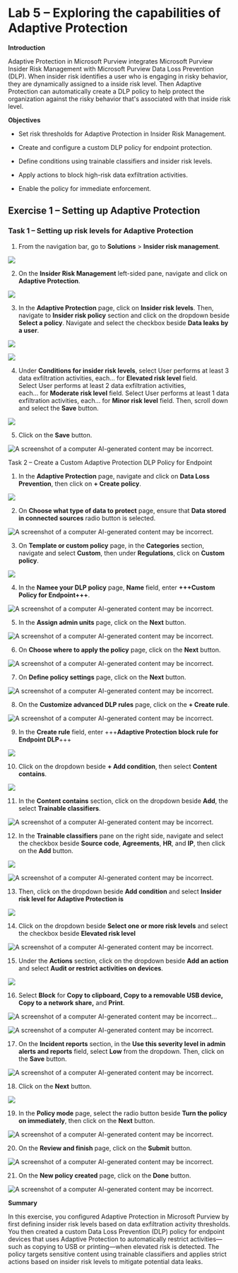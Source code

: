 # **Lab 5 – Exploring the capabilities of Adaptive Protection**

**Introduction**

Adaptive Protection in Microsoft Purview integrates Microsoft Purview Insider Risk Management with Microsoft Purview Data Loss Prevention (DLP). When insider risk identifies a user who is engaging in risky behavior, they are dynamically assigned to a inside risk level. Then Adaptive Protection can automatically create a DLP policy to help protect the organization against the risky behavior that's associated with that inside risk level.

**Objectives**

- Set risk thresholds for Adaptive Protection in Insider Risk
  Management.

- Create and configure a custom DLP policy for endpoint protection.

- Define conditions using trainable classifiers and insider risk levels.

- Apply actions to block high-risk data exfiltration activities.

- Enable the policy for immediate enforcement.

## Exercise 1 – Setting up Adaptive Protection

### Task 1 – Setting up risk levels for Adaptive Protection

1.  From the navigation bar, go to **Solutions** \> **Insider risk
    management**.

![](./media/image1.png)

2.  On the **Insider Risk Management** left-sided pane, navigate and
    click on **Adaptive Protection**.

![](./media/image2.png)

3.  In the **Adaptive Protection** page, click on **Insider risk
    levels**. Then, navigate to **Insider risk policy** section and
    click on the dropdown beside **Select a policy**. Navigate and
    select the checkbox beside **Data leaks by a user**.

![](./media/image3.png)

![](./media/image4.png)

4.  Under **Conditions for insider risk levels**, select User performs
    at least 3 data exfiltration activities, each… for **Elevated risk
    level** field. Select User performs at least 2 data exfiltration
    activities, each… for **Moderate risk level** field. Select User
    performs at least 1 data exfiltration activities,
    each… for **Minor risk level** field. Then, scroll down and select
    the **Save** button.

![](./media/image5.png)

5.  Click on the **Save** button.

![A screenshot of a computer AI-generated content may be
incorrect.](./media/image6.png)

Task 2 – Create a Custom Adaptive Protection DLP Policy for Endpoint

1.  In the **Adaptive Protection** page, navigate and click on **Data
    Loss Prevention**, then click on **+ Create policy**.

![](./media/image7.png)

2.  On **Choose what type of data to protect** page, ensure that **Data
    stored in connected sources** radio button is selected.

![A screenshot of a computer AI-generated content may be
incorrect.](./media/image8.png)

3.  On **Template or custom policy** page, in the **Categories**
    section, navigate and select **Custom**, then under **Regulations**,
    click on **Custom policy**.

![](./media/image9.png)

4.  In the **Namee your DLP policy** page, **Name** field, enter
    **+++Custom Policy for Endpoint+++**.

![A screenshot of a computer AI-generated content may be
incorrect.](./media/image10.png)

5.  In the **Assign admin units** page, click on the **Next** button.

![A screenshot of a computer AI-generated content may be
incorrect.](./media/image11.png)

6.  On **Choose where to apply the policy** page, click on the **Next**
    button.

![A screenshot of a computer AI-generated content may be
incorrect.](./media/image12.png)

7.  On **Define policy settings** page, click on the **Next** button.

![A screenshot of a computer AI-generated content may be
incorrect.](./media/image13.png)

8.  On the **Customize advanced DLP rules** page, click on the **+
    Create rule**.

![A screenshot of a computer AI-generated content may be
incorrect.](./media/image14.png)

9.  In the **Create rule** field, enter +++**Adaptive Protection block
    rule for Endpoint DLP**+++

![](./media/image15.png)

10. Click on the dropdown beside **+ Add condition**, then select
    **Content contains**.

![](./media/image16.png)

11. In the **Content contains** section, click on the dropdown beside
    **Add**, the select **Trainable classifiers**.

![A screenshot of a computer AI-generated content may be
incorrect.](./media/image17.png)

12. In the **Trainable classifiers** pane on the right side, navigate
    and select the checkbox beside **Source code**, **Agreements**,
    **HR**, and **IP**, then click on the **Add** button.

![](./media/image18.png)

![A screenshot of a computer AI-generated content may be
incorrect.](./media/image19.png)

13. Then, click on the dropdown beside **Add condition** and select
    **Insider risk level for Adaptive Protection is**

![](./media/image20.png)

14. Click on the dropdown beside **Select one or more risk levels** and
    select the checkbox beside **Elevated risk level**

![A screenshot of a computer AI-generated content may be
incorrect.](./media/image21.png)

15. Under the **Actions** section, click on the dropdown beside **Add an
    action** and select **Audit or restrict activities on devices**.

![](./media/image22.png)

16. Select **Block** for **Copy to clipboard, Copy to a removable USB
    device, Copy to a network share,** and **Print**.

![A screenshot of a computer AI-generated content may be
incorrect.](./media/image23.png)..

![A screenshot of a computer AI-generated content may be
incorrect.](./media/image24.png)

17. On the **Incident reports** section, in the **Use this severity
    level in admin alerts and reports** field, select **Low** from the
    dropdown. Then, click on the **Save** button.

![A screenshot of a computer AI-generated content may be
incorrect.](./media/image25.png)

18. Click on the **Next** button.

![](./media/image26.png)

19. In the **Policy mode** page, select the radio button beside **Turn
    the policy on immediately**, then click on the **Next** button.

![A screenshot of a computer AI-generated content may be
incorrect.](./media/image27.png)

20. On the **Review and finish** page, click on the **Submit** button.

![A screenshot of a computer AI-generated content may be
incorrect.](./media/image28.png)

21. On the **New policy created** page, click on the **Done** button.

![A screenshot of a computer AI-generated content may be
incorrect.](./media/image29.png)

**Summary**

In this exercise, you configured Adaptive Protection in Microsoft
Purview by first defining insider risk levels based on data exfiltration
activity thresholds. You then created a custom Data Loss Prevention
(DLP) policy for endpoint devices that uses Adaptive Protection to
automatically restrict activities—such as copying to USB or
printing—when elevated risk is detected. The policy targets sensitive
content using trainable classifiers and applies strict actions based on
insider risk levels to mitigate potential data leaks.
